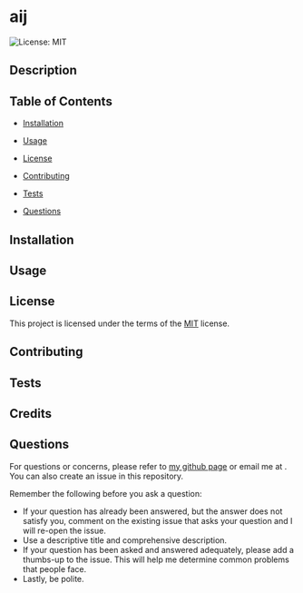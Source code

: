 # aij

  
![License: MIT](https://img.shields.io/badge/license-MIT-blue.svg)
    

  ## Description
    

  ## Table of Contents
  - [Installation](#installation) 
  - [Usage](#usage)
  - [License](#license)
  
  - [Contributing](#contributing)
  - [Tests](#tests)
  - [Questions](#questions) 

  ## Installation 
   

  ## Usage
   
  
  
## License
This project is licensed under the terms of the 
[MIT](https://choosealicense.com/licenses/mit/)
   license.


  ## Contributing
    

  ## Tests
    

  ## Credits
   

  ## Questions
  For questions or concerns, please refer to [my github page](https://www.github.com/ ) or email me at  . You can also create an issue in this repository.
  
  Remember the following before you ask a question:
  * If your question has already been answered, but the answer does not satisfy you, comment on the existing issue that asks your question and I will re-open the issue.
  * Use a descriptive title and comprehensive description.
  * If your question has been asked and answered adequately, please add a thumbs-up to the issue. This will help me determine common problems that people face.
  * Lastly, be polite.
